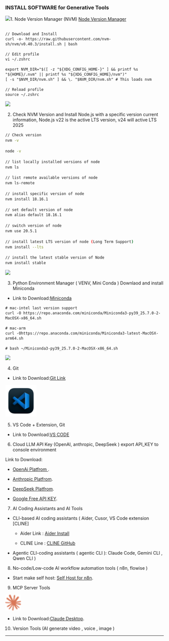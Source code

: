 ### INSTALL SOFTWARE for Generative Tools 

<img src="https://github.com/nvm-sh/logos/blob/main/nvm-logo-color-avatar-white.png" width="60">1. Node Version Manager (NVM)
[Node Version Manager ](https://github.com/nvm-sh/nvm)

```

// Download and Install
curl -o- https://raw.githubusercontent.com/nvm-sh/nvm/v0.40.3/install.sh | bash

// Edit profile
vi ~/.zshrc

export NVM_DIR="$([ -z "${XDG_CONFIG_HOME-}" ] && printf %s "${HOME}/.nvm" || printf %s "${XDG_CONFIG_HOME}/nvm")"
[ -s "$NVM_DIR/nvm.sh" ] && \. "$NVM_DIR/nvm.sh" # This loads nvm

// Reload profile
source ~/.zshrc

```
<img src="https://upload.wikimedia.org/wikipedia/commons/d/d9/Node.js_logo.svg" width="100">

2. Check NVM Version and Install Node.js with a specific version
current information, Node.js v22 is the active LTS version, v24 will active LTS 2025

```sh
// Check version
nvm -v

node -v 

// list locally installed versions of node
nvm ls

// list remote available versions of node
nvm ls-remote

// install specific version of node
nvm install 18.16.1

// set default version of node
nvm alias default 18.16.1

// switch version of node
nvm use 20.5.1

// install latest LTS version of node (Long Term Support)
nvm install --lts

// install the latest stable version of Node
nvm install stable

```


<img src="https://www.anaconda.com/wp-content/uploads/2024/11/2020_Anaconda_Logo_RGB_Corporate.png" width="150"> 

3. Python Environment Manager ( VENV, Mini Conda )
Downlaod and install Miniconda

- Link to Download:[Miniconda ](https://www.anaconda.com/docs/getting-started/miniconda/install#using-miniconda-in-a-commercial-setting)
```
# mac-intel last version support
curl -O https://repo.anaconda.com/miniconda/Miniconda3-py39_25.7.0-2-MacOSX-x86_64.sh

# mac-arm 
curl -Ohttps://repo.anaconda.com/miniconda/Miniconda3-latest-MacOSX-arm64.sh

# bash ~/Miniconda3-py39_25.7.0-2-MacOSX-x86_64.sh
```

<img src="https://git-scm.com/images/logo@2x.png" width="90">

4. Git
   
- Link to Download:[Git Link](https://git-scm.com/downloads)


<img src="https://github.com/karost/Generative-AI-for-Everyone/blob/main/images/icons/microsoft_visual_studio_code_macos_bigsur_icon_189957.png" width="100">

5. VS Code + Extension, Git

- Link to Download:[VS CODE ](https://code.visualstudio.com/download)


6. Cloud LLM API Key (OpenAI, anthropic, DeepSeek ) export API_KEY to console environment

Link to Download:      

- [OpenAi Platfrom ](https://platform.openai.com/api-keys).

- [Anthropic Platfrom](https://console.anthropic.com/login?returnTo=%2F%3F).

- [DeepSeek Platfrom](https://platform.deepseek.com/sign_in).

- [Google Free API KEY](https://aistudio.google.com/apikey).




7. AI Coding Assistants and AI Tools

- CLI-based AI coding assistants ( Aider, Cusor, VS Code extension [CLINE]
   - Aider Link : [Aider Install](https://aider.chat/docs/install.html)
 
   - CLINE Line : [CLINE GitHub](https://github.com/cline/cline)

- Agentic CLI-coding assistants ( agentic CLI ):  Claude Code, Gemini CLI , Qwen CLI )

8. No-code/Low-code AI workflow automation tools ( n8n, flowise )

- Start make self host: [Self Host for n8n](https://docs.n8n.io/hosting/installation/npm/).

9. MCP Server Tools

<img src="https://github.com/karost/Generative-AI-for-Everyone/blob/main/images/icons/claude-color.svg" width="50">

- Link to Download:[Claude Desktop](https://claude.ai/download).



10. Version Tools (AI generate video , voice , image )


---


